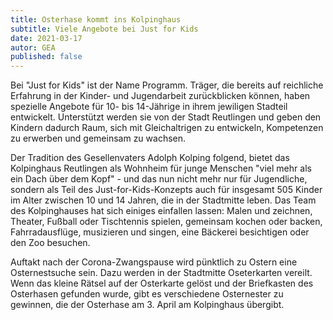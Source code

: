 ```yaml
---
title: Osterhase kommt ins Kolpinghaus
subtitle: Viele Angebote bei Just for Kids
date: 2021-03-17
autor: GEA
published: false
---
```


<!--mehr-->

Bei "Just for Kids" ist der Name Programm. Träger, die bereits auf reichliche Erfahrung in der Kinder- und Jugendarbeit zurückblicken können, haben spezielle Angebote für 10- bis 14-Jährige in ihrem jewiligen Stadteil entwickelt. Unterstützt werden sie von der Stadt Reutlingen und geben den Kindern dadurch Raum, sich mit Gleichaltrigen zu entwickeln, Kompetenzen zu erwerben und gemeinsam zu wachsen.

Der Tradition des Gesellenvaters Adolph Kolping folgend, bietet das Kolpinghaus Reutlingen als Wohnheim für junge Menschen "viel mehr als ein Dach über dem Kopf" - und das nun nicht mehr nur für Jugendliche, sondern als Teil des Just-for-Kids-Konzepts auch für insgesamt 505 Kinder im Alter zwischen 10 und 14 Jahren, die in der Stadtmitte leben. Das Team des Kolpinghauses hat sich einiges einfallen lassen: Malen und zeichnen, Theater, Fußball oder Tischtennis spielen, gemeinsam kochen oder backen, Fahrradausflüge, musizieren und singen, eine Bäckerei besichtigen oder den Zoo besuchen.

Auftakt nach der Corona-Zwangspause wird pünktlich zu Ostern eine Osternestsuche sein. Dazu werden in der Stadtmitte Oseterkarten vereilt. Wenn das kleine Rätsel auf der Osterkarte gelöst und der Briefkasten des Osterhasen gefunden wurde, gibt es verschiedene Osternester zu gewinnen, die der Osterhase am 3. April am Kolpinghaus übergibt.
